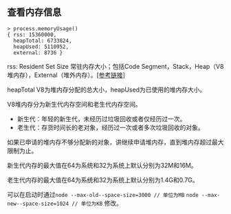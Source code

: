 ## 查看内存信息

```
> process.memoryUsage()
{ rss: 15360000,
  heapTotal: 6733824,
  heapUsed: 5110952,
  external: 8736 }
```

rss: Resident Set Size 常驻内存大小；包括Code Segment，Stack，Heap（V8堆内存），External（堆外内存）。[\[参考链接\]](http://stackoverflow.com/questions/12023359/what-do-the-return-values-of-node-js-process-memoryusage-stand-for)

heapTotal V8为堆内存分配的总大小，heapUsed为已使用的堆内存大小。

V8堆内存分为新生代内存空间和老生代内存空间。

* 新生代：年轻的新生代，未经历过垃圾回收或者仅经历过一次。
* 老生代：存货时间长的老对象，经历过一次或者多次垃圾回收的对象。

如果已申请的堆内存不够分配新的对象，讲继续申请堆内存，直到堆内存超过最大限制为止。

新生代内存的最大值在64为系统和32为系统上默认分别为32M和16M。

老生代内存的最大值在64为系统和32为系统上默认分别为1.4G和0.7G。

可以在启动时通过`node --max-old--space-size=3000 // 单位为MB` `node --max-new--space-size=1024 // 单位为KB` 修改。

